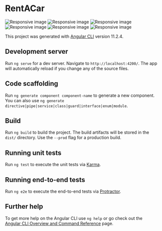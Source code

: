 # RentACar
<img src="https://drive.google.com/file/d/18CgrCtIidkKqge7qLsfegbWVSE6sM1Z4/view" class="img-fluid" alt="Responsive image">
<img src="..." class="img-fluid" alt="Responsive image">
<img src="..." class="img-fluid" alt="Responsive image">
<img src="..." class="img-fluid" alt="Responsive image">
<img src="..." class="img-fluid" alt="Responsive image">
<img src="..." class="img-fluid" alt="Responsive image">

This project was generated with [Angular CLI](https://github.com/angular/angular-cli) version 11.2.4.

## Development server

Run `ng serve` for a dev server. Navigate to `http://localhost:4200/`. The app will automatically reload if you change any of the source files.

## Code scaffolding

Run `ng generate component component-name` to generate a new component. You can also use `ng generate directive|pipe|service|class|guard|interface|enum|module`.

## Build

Run `ng build` to build the project. The build artifacts will be stored in the `dist/` directory. Use the `--prod` flag for a production build.

## Running unit tests

Run `ng test` to execute the unit tests via [Karma](https://karma-runner.github.io).

## Running end-to-end tests

Run `ng e2e` to execute the end-to-end tests via [Protractor](http://www.protractortest.org/).

## Further help

To get more help on the Angular CLI use `ng help` or go check out the [Angular CLI Overview and Command Reference](https://angular.io/cli) page.
